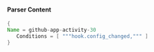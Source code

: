 #### Parser Content
```Java
{
Name = github-app-activity-30
   Conditions = [ """hook.config_changed,""" ]
}
```